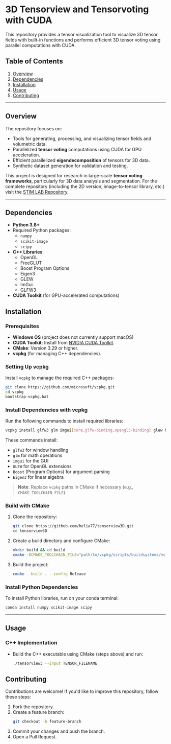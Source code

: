 # 3D Tensorview and Tensorvoting with CUDA

This repository provides a tensor visualization tool to visualize 3D tensor fields with built-in functions and performs efficient 3D tensor voting using parallel computations with CUDA.

## Table of Contents
1. [Overview](#overview)
2. [Dependencies](#dependencies)
3. [Installation](#installation)
4. [Usage](#usage)
5. [Contributing](#contributing)

---

## Overview
The repository focuses on:
- Tools for generating, processing, and visualizing tensor fields and volumetric data.
- Parallelized **tensor voting** computations using CUDA for GPU acceleration.
- Efficient parallelized **eigendecomposition** of tensors for 3D data.
- Synthetic dataset generation for validation and testing.

This project is designed for research in large-scale **tensor voting frameworks**, particularly for 3D data analysis and segmentation. 
For the complete repository (including the 2D version, image-to-tensor library, etc.) visit the [STIM LAB Repository](https://github.com/STIM-Lab/tensor).

---

## Dependencies
- **Python 3.8+**
- Required Python packages:
   - `numpy`
   - `scikit-image`
   - `scipy`
- **C++ Libraries**:
   - OpenGL
   - FreeGLUT
   - Boost Program Options
   - Eigen3
   - GLEW
   - ImGui
   - GLFW3
- **CUDA Toolkit** (for GPU-accelerated computations)

## Installation
### Prerequisites
- **Windows OS** (project does not currently support macOS)
- **CUDA Toolkit**: Install from [NVIDIA CUDA Toolkit](https://developer.nvidia.com/cuda-toolkit).
- **CMake**: Version 3.29 or higher.
- **vcpkg** (for managing C++ dependencies).

### Setting Up vcpkg
Install `vcpkg` to manage the required C++ packages:
```bash
git clone https://github.com/microsoft/vcpkg.git
cd vcpkg
bootstrap-vcpkg.bat
```

### Install Dependencies with vcpkg
Run the following commands to install required libraries:
```bash
vcpkg install glfw3 glm imgui[core,glfw-binding,opengl3-binding] glew boost-program-options eigen3
```
These commands install:
- `glfw3` for window handling
- `glm` for math operations
- `imgui` for the GUI
- `GLEW` for OpenGL extensions
- `Boost` (Program Options) for argument parsing
- `Eigen3` for linear algebra

> **Note**: Replace `vcpkg` paths in CMake if necessary (e.g., `CMAKE_TOOLCHAIN_FILE`).

### Build with CMake
1. Clone the repository:
   ```bash
   git clone https://github.com/helia77/tensorview3D.git
   cd tensorview3D
   ```
2. Create a build directory and configure CMake:
   ```bash
   mkdir build && cd build
   cmake -DCMAKE_TOOLCHAIN_FILE="path/to/vcpkg/scripts/buildsystems/vcpkg.cmake" ..
   ```
3. Build the project:
   ```bash
   cmake --build . --config Release
   ```

### Install Python Dependencies
To install Python libraries, run on your conda terminal:
```bash
conda install numpy scikit-image scipy
```

---

## Usage
### C++ Implementation
- Build the C++ executable using CMake (steps above) and run:
   ```bash
   ./tensorview3 --input TENSOR_FILENAME
   ```


## Contributing
Contributions are welcome! If you'd like to improve this repository, follow these steps:
1. Fork the repository.
2. Create a feature branch:
   ```bash
   git checkout -b feature-branch
   ```
3. Commit your changes and push the branch.
4. Open a Pull Request.
